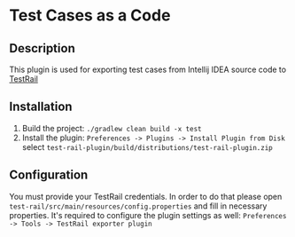 # Test Cases as a Code

## Description
This plugin is used for exporting test cases from Intellij IDEA source code to [TestRail](https://www.gurock.com/testrail)

## Installation
1. Build the project: `./gradlew clean build -x test`
2. Install the plugin: `Preferences -> Plugins -> Install Plugin from Disk`
select `test-rail-plugin/build/distributions/test-rail-plugin.zip`

## Configuration
You must provide your TestRail credentials. 
In order to do that please open `test-rail/src/main/resources/config.properties` and fill in necessary properties.
It's required to configure the plugin settings as well: `Preferences -> Tools -> TestRail exporter plugin`